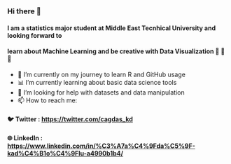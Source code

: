 ### Hi there 👋

#### I am a statistics major student at Middle East Tecnhical University and looking forward to 
#### learn about Machine Learning and be creative with Data Visualization 🦕 🦩 🐪

 - 🍿 I’m currently on my journey to learn R and GitHub usage 
 - 📊 I’m currently learning about basic data science tools 
 - 🤔 I’m looking for help with datasets and data manipulation 
 - 📫 How to reach me:
 

#### 🐦 Twitter : https://twitter.com/cagdas_kd

#### 🌐 LinkedIn : https://www.linkedin.com/in/%C3%A7a%C4%9Fda%C5%9F-kad%C4%B1o%C4%9Flu-a4990b1b4/


